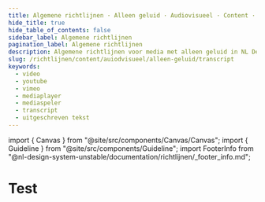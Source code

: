```yaml
---
title: Algemene richtlijnen · Alleen geluid · Audiovisueel · Content · Richtlijnen
hide_title: true
hide_table_of_contents: false
sidebar_label: Algemene richtlijnen
pagination_label: Algemene richtlijnen
description: Algemene richtlijnen voor media met alleen geluid in NL Design System.
slug: /richtlijnen/content/auiodvisueel/alleen-geluid/transcript
keywords:
  - video
  - youtube
  - vimeo
  - mediaplayer
  - mediaspeler
  - transcript
  - uitgeschreven tekst
---
```


<!-- @license CC0-1.0 -->

import { Canvas } from "@site/src/components/Canvas/Canvas";
import { Guideline } from "@site/src/components/Guideline";
import FooterInfo from "@nl-design-system-unstable/documentation/richtlijnen/\_footer_info.md";

# Test
